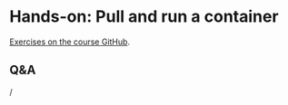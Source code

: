 # Hands-on: Pull and run a container

<!--
[Exercises on the course GitHub](https://github.com/Lumi-supercomputer/Getting_Started_with_AI_workshop/tree/ai-20251008/05_Running_containers_on_LUMI).
-->

[Exercises on the course GitHub](https://github.com/Lumi-supercomputer/Getting_Started_with_AI_workshop/tree/main/05_Running_containers_on_LUMI).

<!--
For the exercises, if you want to use the binding modules, use

```
module use /appl/local/containers/ai-modules
module load singularity-AI-bindings
```
-->


<!--
A video recording of the discussion of the solution will follow.
-->

<!--
<video src="https://462000265.lumidata.eu/ai-20251008/recordings/E05_RunningContainers.mp4" controls="controls"></video>
-->


## Q&A

/
